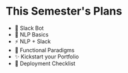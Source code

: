 # This Semester's Plans

- 🤖 Slack Bot
- 🎤 NLP Basics
- ⚡️ NLP + Slack
- 🤔 Functional Paradigms
- ✨ Kickstart your Portfolio
- 🚀 Deployment Checklist